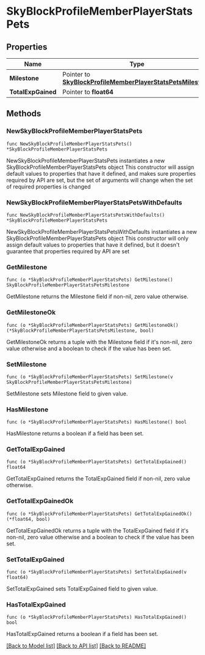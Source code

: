 # SkyBlockProfileMemberPlayerStatsPets

## Properties

Name | Type | Description | Notes
------------ | ------------- | ------------- | -------------
**Milestone** | Pointer to [**SkyBlockProfileMemberPlayerStatsPetsMilestone**](SkyBlockProfileMemberPlayerStatsPetsMilestone.md) |  | [optional] 
**TotalExpGained** | Pointer to **float64** |  | [optional] 

## Methods

### NewSkyBlockProfileMemberPlayerStatsPets

`func NewSkyBlockProfileMemberPlayerStatsPets() *SkyBlockProfileMemberPlayerStatsPets`

NewSkyBlockProfileMemberPlayerStatsPets instantiates a new SkyBlockProfileMemberPlayerStatsPets object
This constructor will assign default values to properties that have it defined,
and makes sure properties required by API are set, but the set of arguments
will change when the set of required properties is changed

### NewSkyBlockProfileMemberPlayerStatsPetsWithDefaults

`func NewSkyBlockProfileMemberPlayerStatsPetsWithDefaults() *SkyBlockProfileMemberPlayerStatsPets`

NewSkyBlockProfileMemberPlayerStatsPetsWithDefaults instantiates a new SkyBlockProfileMemberPlayerStatsPets object
This constructor will only assign default values to properties that have it defined,
but it doesn't guarantee that properties required by API are set

### GetMilestone

`func (o *SkyBlockProfileMemberPlayerStatsPets) GetMilestone() SkyBlockProfileMemberPlayerStatsPetsMilestone`

GetMilestone returns the Milestone field if non-nil, zero value otherwise.

### GetMilestoneOk

`func (o *SkyBlockProfileMemberPlayerStatsPets) GetMilestoneOk() (*SkyBlockProfileMemberPlayerStatsPetsMilestone, bool)`

GetMilestoneOk returns a tuple with the Milestone field if it's non-nil, zero value otherwise
and a boolean to check if the value has been set.

### SetMilestone

`func (o *SkyBlockProfileMemberPlayerStatsPets) SetMilestone(v SkyBlockProfileMemberPlayerStatsPetsMilestone)`

SetMilestone sets Milestone field to given value.

### HasMilestone

`func (o *SkyBlockProfileMemberPlayerStatsPets) HasMilestone() bool`

HasMilestone returns a boolean if a field has been set.

### GetTotalExpGained

`func (o *SkyBlockProfileMemberPlayerStatsPets) GetTotalExpGained() float64`

GetTotalExpGained returns the TotalExpGained field if non-nil, zero value otherwise.

### GetTotalExpGainedOk

`func (o *SkyBlockProfileMemberPlayerStatsPets) GetTotalExpGainedOk() (*float64, bool)`

GetTotalExpGainedOk returns a tuple with the TotalExpGained field if it's non-nil, zero value otherwise
and a boolean to check if the value has been set.

### SetTotalExpGained

`func (o *SkyBlockProfileMemberPlayerStatsPets) SetTotalExpGained(v float64)`

SetTotalExpGained sets TotalExpGained field to given value.

### HasTotalExpGained

`func (o *SkyBlockProfileMemberPlayerStatsPets) HasTotalExpGained() bool`

HasTotalExpGained returns a boolean if a field has been set.


[[Back to Model list]](../README.md#documentation-for-models) [[Back to API list]](../README.md#documentation-for-api-endpoints) [[Back to README]](../README.md)


